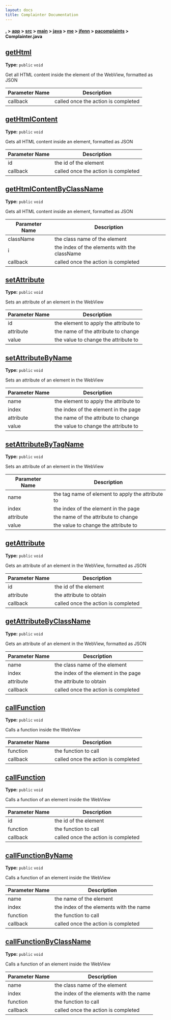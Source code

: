 ```yaml
---
layout: docs
title: Complainter Documentation
---
```

#### [.](./../../../../../../../index) > [app](./../../../../../../index) > [src](./../../../../../index) > [main](./../../../../index) > [java](./../../../index) > [me](./../../index) > [jfenn](./../index) > [pacomplaints](./index) > **Complainter.java**

## [getHtml](https://github.com/TheAndroidMaster/PortAuthorityComplaintReporter/blob/master/app/src/main/java/me/jfenn/pacomplaints/Complainter.java#L46)

**Type:** `public` `void`

Get all HTML content inside the <body> element of the WebView, formatted as JSON 




|Parameter Name|Description|
|-----|-----|
|callback|called once the action is completed  |








## [getHtmlContent](https://github.com/TheAndroidMaster/PortAuthorityComplaintReporter/blob/master/app/src/main/java/me/jfenn/pacomplaints/Complainter.java#L54)

**Type:** `public` `void`

Gets all HTML content inside an element, formatted as JSON 




|Parameter Name|Description|
|-----|-----|
|id|the id of the element|
|callback|called once the action is completed  |








## [getHtmlContentByClassName](https://github.com/TheAndroidMaster/PortAuthorityComplaintReporter/blob/master/app/src/main/java/me/jfenn/pacomplaints/Complainter.java#L63)

**Type:** `public` `void`

Gets all HTML content inside an element, formatted as JSON 




|Parameter Name|Description|
|-----|-----|
|className|the class name of the element|
|i|the index of the elements with the className|
|callback|called once the action is completed  |








## [setAttribute](https://github.com/TheAndroidMaster/PortAuthorityComplaintReporter/blob/master/app/src/main/java/me/jfenn/pacomplaints/Complainter.java#L77)

**Type:** `public` `void`

Sets an attribute of an element in the WebView 




|Parameter Name|Description|
|-----|-----|
|id|the element to apply the attribute to|
|attribute|the name of the attribute to change|
|value|the value to change the attribute to  |








## [setAttributeByName](https://github.com/TheAndroidMaster/PortAuthorityComplaintReporter/blob/master/app/src/main/java/me/jfenn/pacomplaints/Complainter.java#L91)

**Type:** `public` `void`

Sets an attribute of an element in the WebView 




|Parameter Name|Description|
|-----|-----|
|name|the element to apply the attribute to|
|index|the index of the element in the page|
|attribute|the name of the attribute to change|
|value|the value to change the attribute to  |








## [setAttributeByTagName](https://github.com/TheAndroidMaster/PortAuthorityComplaintReporter/blob/master/app/src/main/java/me/jfenn/pacomplaints/Complainter.java#L106)

**Type:** `public` `void`

Sets an attribute of an element in the WebView 




|Parameter Name|Description|
|-----|-----|
|name|the tag name of element to apply the attribute to|
|index|the index of the element in the page|
|attribute|the name of the attribute to change|
|value|the value to change the attribute to  |








## [getAttribute](https://github.com/TheAndroidMaster/PortAuthorityComplaintReporter/blob/master/app/src/main/java/me/jfenn/pacomplaints/Complainter.java#L121)

**Type:** `public` `void`

Gets an attribute of an element in the WebView, formatted as JSON 




|Parameter Name|Description|
|-----|-----|
|id|the id of the element|
|attribute|the attribute to obtain|
|callback|called once the action is completed  |








## [getAttributeByClassName](https://github.com/TheAndroidMaster/PortAuthorityComplaintReporter/blob/master/app/src/main/java/me/jfenn/pacomplaints/Complainter.java#L131)

**Type:** `public` `void`

Gets an attribute of an element in the WebView, formatted as JSON 





|Parameter Name|Description|
|-----|-----|
|name|the class name of the element|
|index|the index of the element in the page|
|attribute|the attribute to obtain|
|callback|called once the action is completed  |








## [callFunction](https://github.com/TheAndroidMaster/PortAuthorityComplaintReporter/blob/master/app/src/main/java/me/jfenn/pacomplaints/Complainter.java#L143)

**Type:** `public` `void`

Calls a function inside the WebView 




|Parameter Name|Description|
|-----|-----|
|function|the function to call|
|callback|called once the action is completed  |








## [callFunction](https://github.com/TheAndroidMaster/PortAuthorityComplaintReporter/blob/master/app/src/main/java/me/jfenn/pacomplaints/Complainter.java#L152)

**Type:** `public` `void`

Calls a function of an element inside the WebView 




|Parameter Name|Description|
|-----|-----|
|id|the id of the element|
|function|the function to call|
|callback|called once the action is completed  |








## [callFunctionByName](https://github.com/TheAndroidMaster/PortAuthorityComplaintReporter/blob/master/app/src/main/java/me/jfenn/pacomplaints/Complainter.java#L162)

**Type:** `public` `void`

Calls a function of an element inside the WebView 




|Parameter Name|Description|
|-----|-----|
|name|the name of the element|
|index|the index of the elements with the name|
|function|the function to call|
|callback|called once the action is completed  |








## [callFunctionByClassName](https://github.com/TheAndroidMaster/PortAuthorityComplaintReporter/blob/master/app/src/main/java/me/jfenn/pacomplaints/Complainter.java#L173)

**Type:** `public` `void`

Calls a function of an element inside the WebView 





|Parameter Name|Description|
|-----|-----|
|name|the class name of the element|
|index|the index of the elements with the name|
|function|the function to call|
|callback|called once the action is completed  |








